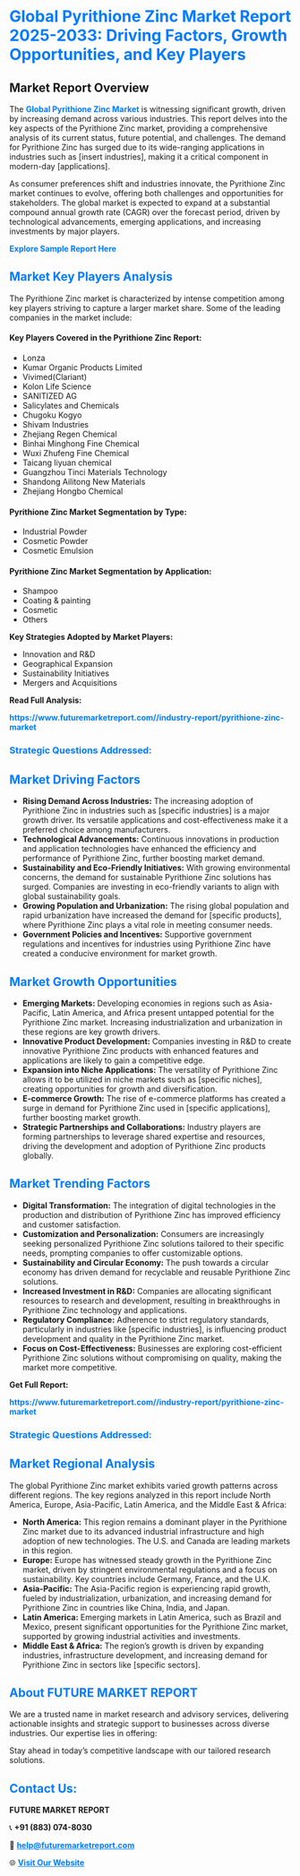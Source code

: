 <h1 style="color: #007BFF;">Global Pyrithione Zinc Market Report 2025-2033: Driving Factors, Growth Opportunities, and Key Players</h1>

<section id="overview">
<h2>Market Report Overview</h2>
<p>The <a href="https://www.futuremarketreport.com//industry-report/pyrithione-zinc-market" style="color: #007BFF; text-decoration: none;"><strong>Global Pyrithione Zinc Market</strong></a> is witnessing significant growth, driven by increasing demand across various industries. This report delves into the key aspects of the Pyrithione Zinc market, providing a comprehensive analysis of its current status, future potential, and challenges. The demand for Pyrithione Zinc has surged due to its wide-ranging applications in industries such as [insert industries], making it a critical component in modern-day [applications].</p>
<p>As consumer preferences shift and industries innovate, the Pyrithione Zinc market continues to evolve, offering both challenges and opportunities for stakeholders. The global market is expected to expand at a substantial compound annual growth rate (CAGR) over the forecast period, driven by technological advancements, emerging applications, and increasing investments by major players.</p>
</section>

<section id="overview">
<p><a href="https://www.futuremarketreport.com//request-sample/reportId=88322" style="color: #007BFF; text-decoration: none;"><strong>Explore Sample Report Here</strong></a></p>
</section>

<section id="key-players">
<h2 style="color: #007BFF;">Market Key Players Analysis</h2>
<p>The Pyrithione Zinc market is characterized by intense competition among key players striving to capture a larger market share. Some of the leading companies in the market include:</p>
<h4>Key Players Covered in the Pyrithione Zinc Report:</h4>
<ul><li>Lonza</li><li>Kumar Organic Products Limited</li><li>Vivimed(Clariant)</li><li>Kolon Life Science</li><li>SANITIZED AG</li><li>Salicylates and Chemicals</li><li>Chugoku Kogyo</li><li>Shivam Industries</li><li>Zhejiang Regen Chemical</li><li>Binhai Minghong Fine Chemical</li><li>Wuxi Zhufeng Fine Chemical</li><li>Taicang liyuan chemical</li><li>Guangzhou Tinci Materials Technology</li><li>Shandong Ailitong New Materials</li><li>Zhejiang Hongbo Chemical</li></ul>
<h4>Pyrithione Zinc Market Segmentation by Type:</h4>
<ul><li>Industrial Powder</li><li>Cosmetic Powder</li><li>Cosmetic Emulsion</li></ul>

<h4>Pyrithione Zinc Market Segmentation by Application:</h4>
<ul><li>Shampoo</li><li>Coating &amp; painting</li><li>Cosmetic</li><li>Others</li></ul>
<p><strong>Key Strategies Adopted by Market Players:</strong></p>
<ul>
<li>Innovation and R&D</li>
<li>Geographical Expansion</li>
<li>Sustainability Initiatives</li>
<li>Mergers and Acquisitions</li>
</ul>
</section>

<section>
<p><strong>Read Full Analysis: </strong></p><a href="https://www.futuremarketreport.com//industry-report/pyrithione-zinc-market" style="color: #007BFF; text-decoration: none;"><strong>https://www.futuremarketreport.com//industry-report/pyrithione-zinc-market</strong></a>
<h3 style="color: #007BFF;">Strategic Questions Addressed:</h3>
</section>

<section id="driving-factors">
<h2 style="color: #007BFF;">Market Driving Factors</h2>
<ul>
<li><strong>Rising Demand Across Industries:</strong> The increasing adoption of Pyrithione Zinc in industries such as [specific industries] is a major growth driver. Its versatile applications and cost-effectiveness make it a preferred choice among manufacturers.</li>
<li><strong>Technological Advancements:</strong> Continuous innovations in production and application technologies have enhanced the efficiency and performance of Pyrithione Zinc, further boosting market demand.</li>
<li><strong>Sustainability and Eco-Friendly Initiatives:</strong> With growing environmental concerns, the demand for sustainable Pyrithione Zinc solutions has surged. Companies are investing in eco-friendly variants to align with global sustainability goals.</li>
<li><strong>Growing Population and Urbanization:</strong> The rising global population and rapid urbanization have increased the demand for [specific products], where Pyrithione Zinc plays a vital role in meeting consumer needs.</li>
<li><strong>Government Policies and Incentives:</strong> Supportive government regulations and incentives for industries using Pyrithione Zinc have created a conducive environment for market growth.</li>
</ul>
</section>

<section id="growth-opportunities">
<h2 style="color: #007BFF;">Market Growth Opportunities</h2>
<ul>
<li><strong>Emerging Markets:</strong> Developing economies in regions such as Asia-Pacific, Latin America, and Africa present untapped potential for the Pyrithione Zinc market. Increasing industrialization and urbanization in these regions are key growth drivers.</li>
<li><strong>Innovative Product Development:</strong> Companies investing in R&D to create innovative Pyrithione Zinc products with enhanced features and applications are likely to gain a competitive edge.</li>
<li><strong>Expansion into Niche Applications:</strong> The versatility of Pyrithione Zinc allows it to be utilized in niche markets such as [specific niches], creating opportunities for growth and diversification.</li>
<li><strong>E-commerce Growth:</strong> The rise of e-commerce platforms has created a surge in demand for Pyrithione Zinc used in [specific applications], further boosting market growth.</li>
<li><strong>Strategic Partnerships and Collaborations:</strong> Industry players are forming partnerships to leverage shared expertise and resources, driving the development and adoption of Pyrithione Zinc products globally.</li>
</ul>
</section>

<section id="trending-factors">
<h2 style="color: #007BFF;">Market Trending Factors</h2>
<ul>
<li><strong>Digital Transformation:</strong> The integration of digital technologies in the production and distribution of Pyrithione Zinc has improved efficiency and customer satisfaction.</li>
<li><strong>Customization and Personalization:</strong> Consumers are increasingly seeking personalized Pyrithione Zinc solutions tailored to their specific needs, prompting companies to offer customizable options.</li>
<li><strong>Sustainability and Circular Economy:</strong> The push towards a circular economy has driven demand for recyclable and reusable Pyrithione Zinc solutions.</li>
<li><strong>Increased Investment in R&D:</strong> Companies are allocating significant resources to research and development, resulting in breakthroughs in Pyrithione Zinc technology and applications.</li>
<li><strong>Regulatory Compliance:</strong> Adherence to strict regulatory standards, particularly in industries like [specific industries], is influencing product development and quality in the Pyrithione Zinc market.</li>
<li><strong>Focus on Cost-Effectiveness:</strong> Businesses are exploring cost-efficient Pyrithione Zinc solutions without compromising on quality, making the market more competitive.</li>
</ul>
</section>

<section>
<p><strong>Get Full Report: </strong></p><a href="https://www.futuremarketreport.com//industry-report/pyrithione-zinc-market" style="color: #007BFF; text-decoration: none;"><strong>https://www.futuremarketreport.com//industry-report/pyrithione-zinc-market</strong></a>
<h3 style="color: #007BFF;">Strategic Questions Addressed:</h3>
</section>


<section id="regional-analysis">
<h2 style="color: #007BFF;">Market Regional Analysis</h2>
<p>The global Pyrithione Zinc market exhibits varied growth patterns across different regions. The key regions analyzed in this report include North America, Europe, Asia-Pacific, Latin America, and the Middle East & Africa:</p>
<ul>
<li><strong>North America:</strong> This region remains a dominant player in the Pyrithione Zinc market due to its advanced industrial infrastructure and high adoption of new technologies. The U.S. and Canada are leading markets in this region.</li>
<li><strong>Europe:</strong> Europe has witnessed steady growth in the Pyrithione Zinc market, driven by stringent environmental regulations and a focus on sustainability. Key countries include Germany, France, and the U.K.</li>
<li><strong>Asia-Pacific:</strong> The Asia-Pacific region is experiencing rapid growth, fueled by industrialization, urbanization, and increasing demand for Pyrithione Zinc in countries like China, India, and Japan.</li>
<li><strong>Latin America:</strong> Emerging markets in Latin America, such as Brazil and Mexico, present significant opportunities for the Pyrithione Zinc market, supported by growing industrial activities and investments.</li>
<li><strong>Middle East & Africa:</strong> The region’s growth is driven by expanding industries, infrastructure development, and increasing demand for Pyrithione Zinc in sectors like [specific sectors].</li>
</ul>
</section>

<footer>
<h2 style="color: #007BFF;">About FUTURE MARKET REPORT</h2>
<p>We are a trusted name in market research and advisory services, delivering actionable insights and strategic support to businesses across diverse industries. Our expertise lies in offering:</p>

<p>Stay ahead in today’s competitive landscape with our tailored research solutions.</p>

<h2 style="color: #007BFF;">Contact Us:</h2>
<p><strong>FUTURE MARKET REPORT</strong></p>
<p>📞 <strong>+91 (883) 074-8030</strong></p>
<p>📧 <strong><a href="mailto:help@futuremarketreport.com" style="color: #007BFF;">help@futuremarketreport.com</a></strong></p>
<p>🌐 <strong><a href="https://www.futuremarketreport.com/" style="color: #007BFF;">Visit Our Website</a></strong></p>
</footer>